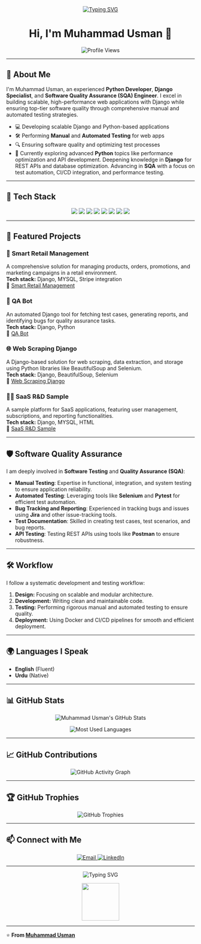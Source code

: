 <div align="center">
    <a href="https://git.io/typing-svg">
      <img src="https://readme-typing-svg.herokuapp.com?font=Fira+Code&size=24&duration=4000&color=42f584&center=true&vCenter=true&width=600&height=50&lines=Django+Developer;Software+Quality+Assurance+Expert;Backend+Engineer;Automation+Specialist;Open+Source+Contributor;Passionate+Python+Developer" alt="Typing SVG">
    </a>
</div>

<h1 align="center"> Hi, I'm Muhammad Usman 👋 </h1>

<p align="center">
  <img src="https://komarev.com/ghpvc/?username=muhammadusman349&color=brightgreen&style=flat-square" alt="Profile Views">
</p>

---

## 🚀 About Me

I'm Muhammad Usman, an experienced **Python Developer**, **Django Specialist**, and **Software Quality Assurance (SQA) Engineer**. I excel in building scalable, high-performance web applications with Django while ensuring top-tier software quality through comprehensive manual and automated testing strategies.


- 💻 Developing scalable Django and Python-based applications
- 🛠️ Performing **Manual** and **Automated Testing** for web apps
- 🔍 Ensuring software quality and optimizing test processes
- 🌱 Currently exploring advanced **Python** topics like performance optimization and API development. Deepening knowledge in **Django** for REST APIs and database optimization. Advancing in **SQA** with a focus on test automation, CI/CD integration, and performance testing.
 
---

## 🧰 Tech Stack

<p align="center">
  <img src="https://img.shields.io/badge/-Python-3776AB?style=for-the-badge&logo=python&logoColor=white">
  <img src="https://img.shields.io/badge/-Django-092E20?style=for-the-badge&logo=django&logoColor=white">
  <img src="https://img.shields.io/badge/-SQL-4169E1?style=for-the-badge&logo=postgresql&logoColor=white">
  <img src="https://img.shields.io/badge/-Docker-2496ED?style=for-the-badge&logo=docker&logoColor=white">
  <img src="https://img.shields.io/badge/-Git-F05032?style=for-the-badge&logo=git&logoColor=white">
  <img src="https://img.shields.io/badge/-Linux-FCC624?style=for-the-badge&logo=linux&logoColor=black">
  <img src="https://img.shields.io/badge/-Selenium-43B02A?style=for-the-badge&logo=selenium&logoColor=white">
  <img src="https://img.shields.io/badge/-Pytest-0A9EDC?style=for-the-badge&logo=pytest&logoColor=white">
</p>

---

## 📂 Featured Projects

### 🛒 **Smart Retail Management**
A comprehensive solution for managing products, orders, promotions, and marketing campaigns in a retail environment.  
**Tech stack:** Django, MYSQL, Stripe integration  
🔗 [Smart Retail Management](https://github.com/muhammadusman349/Smart-Retail-Management)

### 🤖 **QA Bot**
An automated Django tool for fetching test cases, generating reports, and identifying bugs for quality assurance tasks.  
**Tech stack:** Django, Python  
🔗 [QA Bot](https://github.com/muhammadusman349/QA-Bot-)

### 🌐 **Web Scraping Django**
A Django-based solution for web scraping, data extraction, and storage using Python libraries like BeautifulSoup and Selenium.  
**Tech stack:** Django, BeautifulSoup, Selenium  
🔗 [Web Scraping Django](https://github.com/muhammadusman349/Web-Scraping-Django)

### 🧑‍💻 **SaaS R&D Sample**
A sample platform for SaaS applications, featuring user management, subscriptions, and reporting functionalities.  
**Tech stack:** Django, MYSQL, HTML  
🔗 [SaaS R&D Sample](https://github.com/muhammadusman349/saas-rnd-sample)

---

## 🛡️ Software Quality Assurance

I am deeply involved in **Software Testing** and **Quality Assurance (SQA)**:

- **Manual Testing**: Expertise in functional, integration, and system testing to ensure application reliability.
- **Automated Testing**: Leveraging tools like **Selenium** and **Pytest** for efficient test automation.
- **Bug Tracking and Reporting**: Experienced in tracking bugs and issues using **Jira** and other issue-tracking tools.
- **Test Documentation**: Skilled in creating test cases, test scenarios, and bug reports.
- **API Testing**: Testing REST APIs using tools like **Postman** to ensure robustness.

---

## 🛠️ Workflow

I follow a systematic development and testing workflow:
1. **Design:** Focusing on scalable and modular architecture.
2. **Development:** Writing clean and maintainable code.
3. **Testing:** Performing rigorous manual and automated testing to ensure quality.
4. **Deployment:** Using Docker and CI/CD pipelines for smooth and efficient deployment.

---

## 🌍 Languages I Speak

- **English** (Fluent)
- **Urdu** (Native)

---

## 📊 GitHub Stats

<!-- GitHub Readme Stats -->
<p align="center">
    <img
        src="https://github-readme-stats.vercel.app/api?username=muhammadusman349&show_icons=true&theme=radical"
        alt="Muhammad Usman's GitHub Stats"
    />
</p>

<!-- Most Used Languages -->
<p align="center">
    <img
        src="https://github-readme-stats.vercel.app/api/top-langs/?username=muhammadusman349&layout=compact&theme=radical"
        alt="Most Used Languages"
    />
</p>

---

## 📈 GitHub Contributions

<p align="center">
    <img
        src="https://github-readme-activity-graph.vercel.app/graph?username=muhammadusman349&theme=react-dark&width=800&height=400"
        alt="GitHub Activity Graph"
    />
</p>

---

## 🏆 GitHub Trophies

<p align="center">
    <img
        src="https://github-profile-trophy.vercel.app/?username=muhammadusman349&theme=monokai&no-frame=false&row=1&column=6"
        alt="GitHub Trophies"
    />
</p>


---

## 📫 Connect with Me

<p align="center">
  <a href="mailto:muhammadusman67200@gmail.com">
    <img src="https://img.shields.io/badge/Email-D14836?style=for-the-badge&logo=gmail&logoColor=white" alt="Email">
  </a>
  <a href="https://www.linkedin.com/in/muhammad-usman-profile/">
    <img src="https://img.shields.io/badge/LinkedIn-0077B5?style=for-the-badge&logo=linkedin&logoColor=white" alt="LinkedIn">
  </a>
</p>

---

<p align="center">
  <img src="https://readme-typing-svg.herokuapp.com?font=Fira+Code&pause=1000&color=42f584&width=435&lines=Thanks+for+visiting+my+profile!" alt="Typing SVG">
</p>

<p align="center">
  <img src="https://media.giphy.com/media/xTiTnwL5lKrI1lI74Q/giphy.gif" width="100" height="100" />
</p>

---

⭐️ **From [Muhammad Usman](https://github.com/muhammadusman349)**
